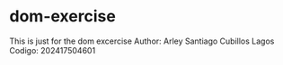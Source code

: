 # dom-exercise
This is just for the dom excercise 
Author: Arley Santiago Cubillos Lagos 
Codigo: 202417504601
